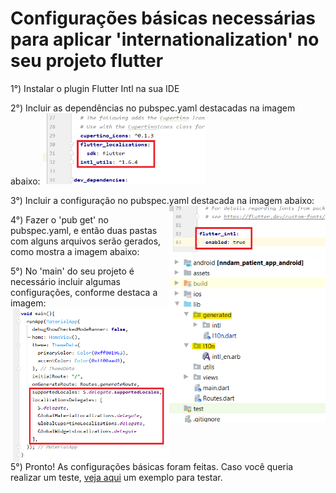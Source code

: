 # Configurações básicas necessárias para aplicar 'internationalization' no seu projeto flutter

1°) Instalar o plugin Flutter Intl na sua IDE

2°) Incluir as dependências no pubspec.yaml destacadas na imagem abaixo:
<img src="https://github.com/SabrinaKaren/flutter-helper/blob/master/internationalization/assets/01_dependencies.png" alt="background" width="260">

3°) Incluir a configuração no pubspec.yaml destacada na imagem abaixo:
<img src="https://github.com/SabrinaKaren/flutter-helper/blob/master/internationalization/assets/02_configuracao_pub.png" alt="screenshot" width="250" align="right">

4°) Fazer o 'pub get' no pubspec.yaml, e então duas pastas com alguns arquivos serão gerados, como mostra a imagem abaixo:
<img src="https://github.com/SabrinaKaren/flutter-helper/blob/master/internationalization/assets/03_pastas_geradas.png" alt="screenshot" width="250" align="right">

5°) No 'main' do seu projeto é necessário incluir algumas configurações, conforme destaca a imagem:
<img src="https://github.com/SabrinaKaren/flutter-helper/blob/master/internationalization/assets/04_conf_main.png" alt="screenshot" width="250" align="right">

5°) Pronto! As configurações básicas foram feitas. Caso você queria realizar um teste, [veja aqui](/example.md) um exemplo para testar.